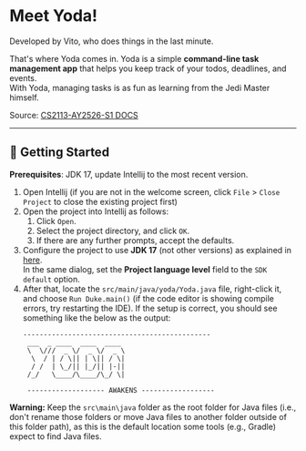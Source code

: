 # Meet Yoda!
Developed by Vito, who does things in the last minute.

That's where Yoda comes in. Yoda is a simple **command-line task management app** that helps you keep track of your todos, deadlines, and events.  
With Yoda, managing tasks is as fun as learning from the Jedi Master himself.

Source: [CS2113-AY2526-S1 DOCS](https://nus-cs2113-ay2526s1.github.io/website/admin/ip-overview.html)

---

## 🚀 Getting Started

**Prerequisites**: JDK 17, update Intellij to the most recent version.

1. Open Intellij (if you are not in the welcome screen, click `File` > `Close Project` to close the existing project first)
1. Open the project into Intellij as follows:
    1. Click `Open`.
    1. Select the project directory, and click `OK`.
    1. If there are any further prompts, accept the defaults.
1. Configure the project to use **JDK 17** (not other versions) as explained in [here](https://www.jetbrains.com/help/idea/sdk.html#set-up-jdk).<br>
   In the same dialog, set the **Project language level** field to the `SDK default` option.
1. After that, locate the `src/main/java/yoda/Yoda.java` file, right-click it, and choose `Run Duke.main()` (if the code editor is showing compile errors, try restarting the IDE). If the setup is correct, you should see something like the below as the output:
   ```
   ----------------------------------------------
    ___  _ ____  ____  ____ 
    \  \///  _ \/  _ \/  _ \
     \  / | / \|| | \|| / \|
     / /  | \_/|| |_/|| |-||
    /_/   \____/\____/\_/ \|
    
    ------------------- AWAKENS ------------------
   ```

**Warning:** Keep the `src\main\java` folder as the root folder for Java files (i.e., don't rename those folders or move Java files to another folder outside of this folder path), as this is the default location some tools (e.g., Gradle) expect to find Java files.
